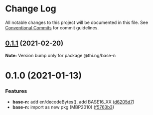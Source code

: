 # Change Log

All notable changes to this project will be documented in this file.
See [Conventional Commits](https://conventionalcommits.org) for commit guidelines.

## [0.1.1](https://github.com/thi-ng/umbrella/compare/@thi.ng/base-n@0.1.0...@thi.ng/base-n@0.1.1) (2021-02-20)

**Note:** Version bump only for package @thi.ng/base-n





# 0.1.0 (2021-01-13)


### Features

* **base-n:** add en/decodeBytes(), add BASE16_XX ([d6205d7](https://github.com/thi-ng/umbrella/commit/d6205d72331bf038ebdc95c221763e2f794c10a9))
* **base-n:** import as new pkg (MBP2010) ([f5763b3](https://github.com/thi-ng/umbrella/commit/f5763b3c6be87eb0e27a9239527283323c3e774c))
